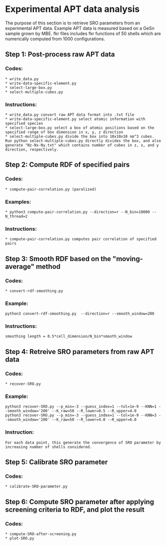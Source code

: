 # Experimental APT data analysis
The purpose of this section is to retrieve SRO parameters from an experimental APT data. 
Example APT data is measured based on a GeSn sample grown by MBE. 
fkr files includes fkr functions of 50 shells which are numerically computed from 1000 configurations.

## Step 1: Post-process raw APT data

### Codes:
	* write_data.py 
	* write-data-specific-element.py
	* select-large-box.py
	* select-multiple-cubes.py

### Instructions:
	* write_data.py convert raw APT data format into .txt file
	* write-data-specific-element.py select atomic information with specified species
	* select-large-box.py select a box of atomic positions based on the specified range of box dimension in x, y, z direction
	* select-multiple-cubes.py divide the box into 10x10x10 nm^3 cubes. Run python select-multiple-cubes.py directly divides the box, and also generate "Nz-Nx-Ny.txt" which contains number of cubes in z, x, and y direction, respectively.

## Step 2: Compute RDF of specified pairs

### Codes:
	* compute-pair-correlation.py (paralized)

### Examples:
	* python3 compute-pair-correlation.py --direction=r --N_bin=10000 --N_thread=2

### Instructions:
	* compute-pair-correlation.py computes pair correlation of specified pairs

## Step 3: Smooth RDF based on the "moving-average" method

### Codes:
	* convert-rdf-smoothing.py

### Example:
	python3 convert-rdf-smoothing.py  --direction=r --smooth_window=200

### Instructions:
	smoothing length = 0.5*cell_dimension/N_bin*smooth_window

## Step 4: Retreive SRO parameters from raw APT data

### Codes:
	* recover-SRO.py

### Example:
	python3 recover-SRO.py --p_min=-3 --guess_index=1 --tol=1e-9 --KNN=1 --smooth_window='200' --K_raw=50 --R_lower=0.5 --R_upper=4.0
	python3 recover-SRO.py --p_min=-3 --guess_index=1 --tol=1e-9 --KNN=3 --smooth_window='200' --K_raw=50 --R_lower=4.0 --R_upper=6.0

### Instruction:
	For each data point, this generate the convergence of SRO parameter by increasing number of shells considered. 

## Step 5: Calibrate SRO parameter

### Codes:
	* calibrate-SRO-parameter.py

## Step 6: Compute SRO parameter after applying screening criteria to RDF, and plot the result

### Codes:
	* compute-SRO-after-screening.py
	* plot-SRO.py




